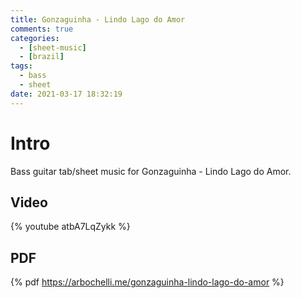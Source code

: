 ```yaml
---
title: Gonzaguinha - Lindo Lago do Amor
comments: true
categories:
  - [sheet-music]
  - [brazil]
tags:
  - bass
  - sheet
date: 2021-03-17 18:32:19
---
```


# Intro
Bass guitar tab/sheet music for Gonzaguinha - Lindo Lago do Amor.

## Video
{% youtube atbA7LqZykk %}

## PDF
{% pdf https://arbochelli.me/gonzaguinha-lindo-lago-do-amor %}
